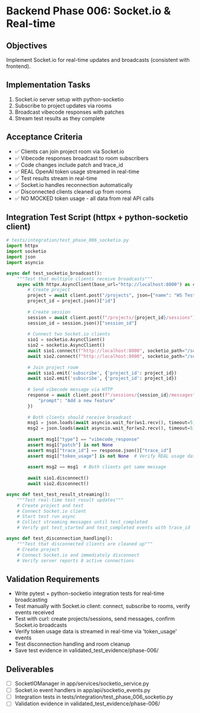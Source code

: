 # Backend Phase 006: Socket.io & Real-time

## Objectives
Implement Socket.io for real-time updates and broadcasts (consistent with frontend).

## Implementation Tasks
1. Socket.io server setup with python-socketio
2. Subscribe to project updates via rooms
3. Broadcast vibecode responses with patches
4. Stream test results as they complete

## Acceptance Criteria
- ✅ Clients can join project room via Socket.io
- ✅ Vibecode responses broadcast to room subscribers
- ✅ Code changes include patch and trace_id
- ✅ REAL OpenAI token usage streamed in real-time
- ✅ Test results stream in real-time
- ✅ Socket.io handles reconnection automatically
- ✅ Disconnected clients cleaned up from rooms
- ✅ NO MOCKED token usage - all data from real API calls

## Integration Test Script (httpx + python-socketio client)
```python
# tests/integration/test_phase_006_socketio.py
import httpx
import socketio
import json
import asyncio

async def test_socketio_broadcast():
    """Test that multiple clients receive broadcasts"""
    async with httpx.AsyncClient(base_url="http://localhost:8000") as client:
        # Create project
        project = await client.post("/projects", json={"name": "WS Test"})
        project_id = project.json()["id"]
        
        # Create session
        session = await client.post(f"/projects/{project_id}/sessions")
        session_id = session.json()["session_id"]
        
        # Connect two Socket.io clients
        sio1 = socketio.AsyncClient()
        sio2 = socketio.AsyncClient()
        await sio1.connect(f"http://localhost:8000", socketio_path="/socket.io/")
        await sio2.connect(f"http://localhost:8000", socketio_path="/socket.io/")
        
        # Join project room
        await sio1.emit('subscribe', {'project_id': project_id})
        await sio2.emit('subscribe', {'project_id': project_id})
        
        # Send vibecode message via HTTP
        response = await client.post(f"/sessions/{session_id}/messages", json={
            "prompt": "Add a new feature"
        })
        
        # Both clients should receive broadcast
        msg1 = json.loads(await asyncio.wait_for(ws1.recv(), timeout=5))
        msg2 = json.loads(await asyncio.wait_for(ws2.recv(), timeout=5))
        
        assert msg1["type"] == "vibecode_response"
        assert msg1["patch"] is not None
        assert msg1["trace_id"] == response.json()["trace_id"]
        assert msg1["token_usage"] is not None  # Verify REAL usage data
        
        assert msg2 == msg1  # Both clients get same message
        
        await sio1.disconnect()
        await sio2.disconnect()

async def test_test_result_streaming():
    """Test real-time test result updates"""
    # Create project and test
    # Connect Socket.io client
    # Start test run async
    # Collect streaming messages until test_completed
    # Verify got test_started and test_completed events with trace_id

async def test_disconnection_handling():
    """Test that disconnected clients are cleaned up"""
    # Create project
    # Connect Socket.io and immediately disconnect
    # Verify server reports 0 active connections
```

## Validation Requirements
- Write pytest + python-socketio integration tests for real-time broadcasting
- Test manually with Socket.io client: connect, subscribe to rooms, verify events received
- Test with curl: create projects/sessions, send messages, confirm Socket.io broadcasts
- Verify token usage data is streamed in real-time via 'token_usage' events
- Test disconnection handling and room cleanup
- Save test evidence in validated_test_evidence/phase-006/

## Deliverables
- [ ] SocketIOManager in app/services/socketio_service.py
- [ ] Socket.io event handlers in app/api/socketio_events.py
- [ ] Integration tests in tests/integration/test_phase_006_socketio.py
- [ ] Validation evidence in validated_test_evidence/phase-006/